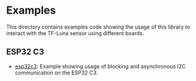 # Examples

This directory contains examples code showing the usage of this library
to interact with the TF-Luna sensor using different boards.

## ESP32 C3

- [esp32c3](esp32c3): Example showing usage of blocking and asynchronous I2C communication on the ESP32 C3.
